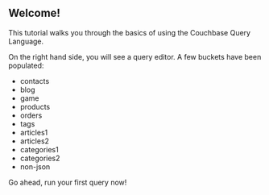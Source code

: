## Welcome!

This tutorial walks you through the basics of using the Couchbase Query Language.

On the right hand side, you will see a query editor. A few buckets have been populated:

* contacts
* blog
* game
* products
* orders
* tags
* articles1
* articles2
* categories1
* categories2
* non-json

Go ahead, run your first query now!
